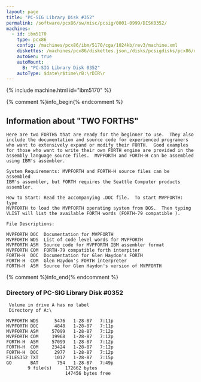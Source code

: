 ```yaml
---
layout: page
title: "PC-SIG Library Disk #352"
permalink: /software/pcx86/sw/misc/pcsig/0001-0999/DISK0352/
machines:
  - id: ibm5170
    type: pcx86
    config: /machines/pcx86/ibm/5170/cga/1024kb/rev3/machine.xml
    diskettes: /machines/pcx86/diskettes.json,/disks/pcsigdisks/pcx86/diskettes.json
    autoGen: true
    autoMount:
      B: "PC-SIG Library Disk 0352"
    autoType: $date\r$time\rB:\rDIR\r
---
```


{% include machine.html id="ibm5170" %}

{% comment %}info_begin{% endcomment %}

## Information about "TWO FORTHS"

    Here are two FORTHS that are ready for the beginner to use.  They also
    include the documentation and source code for experienced programers
    who want to extensively expand or modify their FORTH.  Good examples
    for those who want to write their own FORTH engine are provided in the
    assembly language source files.  MVPFORTH and FORTH-H can be assembled
    using IBM's assembler.
    
    System Requirements: MVPFORTH and FORTH-H source files can be assembled
    IBM's assembler, but FORTH requires the Seattle Computer products
    assembler.
    
    How to Start: Read the accompanying .DOC file.  To start MVPFORTH: type
    MVPFORTH to load the MVPFORTH operating system from DOS.  Then typing
    VLIST will list the available FORTH words (FORTH-79 compatible ).
    
    File Descriptions:
    
    MVPFORTH DOC  Documentation for MVPFORTH
    MVPFORTH WDS  List of code level words for MVPFORTH
    MVPFORTH ASM  Source code for MVPFORTH IBM assembler format
    MVPFORTH COM  FORTH-79 compatible forth interpiter
    FORTH-H  DOC  Documentation for Glen Haydon's FORTH
    FORTH-H  COM  Glen Haydon's FORTH interpreter
    FORTH-H  ASM  Source for Glen Haydon's version of MVPFORTH
{% comment %}info_end{% endcomment %}


### Directory of PC-SIG Library Disk #0352

     Volume in drive A has no label
     Directory of A:\

    MVPFORTH WDS      5476   1-28-87   7:11p
    MVPFORTH DOC      4848   1-28-87   7:11p
    MVPFORTH ASM     57099   1-28-87   7:12p
    MVPFORTH COM     19968   1-28-87   7:12p
    FORTH-H  ASM     57099   1-28-87   7:12p
    FORTH-H  COM     23424   1-28-87   7:12p
    FORTH-H  DOC      2977   1-28-87   7:12p
    FILES352 TXT      1017   1-28-87   7:15p
    GO       BAT       754   1-28-87   7:49p
            9 file(s)     172662 bytes
                          147456 bytes free

